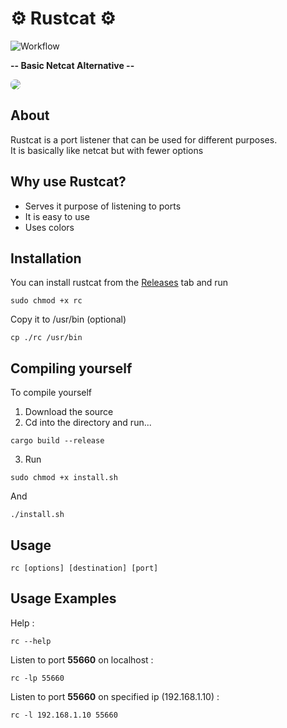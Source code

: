 # ⚙️ Rustcat ⚙️
![Workflow](https://github.com/robiot/rustcat/actions/workflows/rust.yml/badge.svg)
<br />

**-- Basic Netcat Alternative --**

<img src="https://raw.githubusercontent.com/robiot/rustcat/main/.github/assets/logo.svg" style="border-radius:0.43rem"/>

About
------------------------
Rustcat is a port listener that can be used for different purposes.\
It is basically like netcat but with fewer options

Why use Rustcat?
------------------------
* Serves it purpose of listening to ports
* It is easy to use
* Uses colors

Installation
------------------------
You can install rustcat from the [Releases](https://github.com/robiot/rustcat/releases/latest) tab and run
```
sudo chmod +x rc
```
Copy it to /usr/bin (optional)
```
cp ./rc /usr/bin
```

Compiling yourself
------------------------
To compile yourself
1. Download the source
2. Cd into the directory and run...
```
cargo build --release
```
3. Run 
```
sudo chmod +x install.sh
```
And
```
./install.sh
```

Usage
------------------------
```
rc [options] [destination] [port]
```

Usage Examples
------------------------

Help :
```
rc --help
```
Listen to port **55660** on localhost :
```
rc -lp 55660
```
Listen to port **55660** on specified ip (192.168.1.10) :
```
rc -l 192.168.1.10 55660
```
